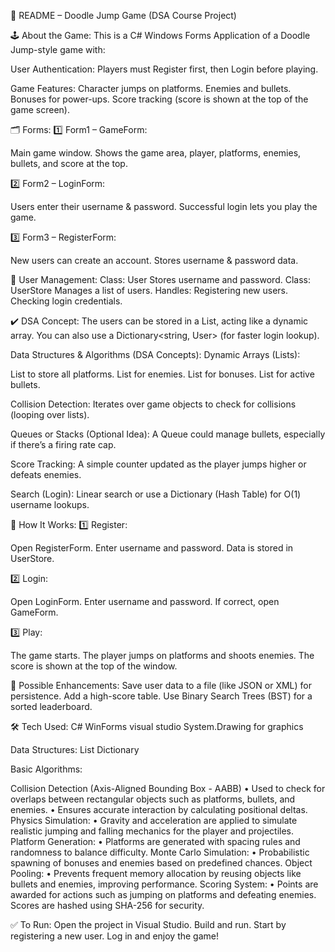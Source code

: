 📄 README – Doodle Jump Game (DSA Course Project)

🕹️ About the Game:
This is a C# Windows Forms Application of a Doodle Jump-style game with:

User Authentication:
Players must Register first, then Login before playing.

Game Features:
Character jumps on platforms.
Enemies and bullets.
Bonuses for power-ups.
Score tracking (score is shown at the top of the game screen).

🗂️ Forms:
1️⃣ Form1 – GameForm:

Main game window.
Shows the game area, player, platforms, enemies, bullets, and score at the top.

2️⃣ Form2 – LoginForm:

Users enter their username & password.
Successful login lets you play the game.

3️⃣ Form3 – RegisterForm:

New users can create an account.
Stores username & password data.

👥 User Management:
Class: User
Stores username and password.
Class: UserStore
Manages a list of users.
Handles:
Registering new users.
Checking login credentials.

✔️ DSA Concept:
The users can be stored in a List<User>, acting like a dynamic array.
You can also use a Dictionary<string, User> (for faster login lookup).

 Data Structures & Algorithms (DSA Concepts):
Dynamic Arrays (Lists):

List<Platform> to store all platforms.
List<Enemy> for enemies.
List<Bonus> for bonuses.
List<Bullet> for active bullets.

Collision Detection:
Iterates over game objects to check for collisions (looping over lists).

Queues or Stacks (Optional Idea):
A Queue<Bullet> could manage bullets, especially if there’s a firing rate cap.

Score Tracking:
A simple counter updated as the player jumps higher or defeats enemies.

Search (Login):
Linear search or use a Dictionary (Hash Table) for O(1) username lookups.

🚀 How It Works:
1️⃣ Register:

Open RegisterForm.
Enter username and password.
Data is stored in UserStore.

2️⃣ Login:

Open LoginForm.
Enter username and password.
If correct, open GameForm.

3️⃣ Play:

The game starts.
The player jumps on platforms and shoots enemies.
The score is shown at the top of the window.

🔑 Possible Enhancements:
Save user data to a file (like JSON or XML) for persistence.
Add a high-score table.
Use Binary Search Trees (BST) for a sorted leaderboard.

🛠️ Tech Used:
C# WinForms
visual studio
System.Drawing for graphics

Data Structures:
List
Dictionary

Basic Algorithms:

Collision Detection (Axis-Aligned Bounding Box - AABB)
•	Used to check for overlaps between rectangular objects such as platforms, bullets, and enemies.
•	Ensures accurate interaction by calculating positional deltas.
Physics Simulation:
•	Gravity and acceleration are applied to simulate realistic jumping and falling mechanics for the player and projectiles.
Platform Generation:
•	Platforms are generated with spacing rules and randomness to balance difficulty.
Monte Carlo Simulation:
•	Probabilistic spawning of bonuses and enemies based on predefined chances.
Object Pooling:
•	Prevents frequent memory allocation by reusing objects like bullets and enemies, improving performance.
Scoring System:
•	Points are awarded for actions such as jumping on platforms and defeating enemies. Scores are hashed using SHA-256 for security.


✅ To Run:
Open the project in Visual Studio.
Build and run.
Start by registering a new user.
Log in and enjoy the game!
